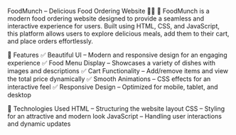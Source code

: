 FoodMunch – Delicious Food Ordering Website 🍔🍕
🚀 FoodMunch is a modern food ordering website designed to provide a seamless and interactive experience for users. Built using HTML, CSS, and JavaScript, this platform allows users to explore delicious meals, add them to their cart, and place orders effortlessly.

🔹 Features
✅ Beautiful UI – Modern and responsive design for an engaging experience
✅ Food Menu Display – Showcases a variety of dishes with images and descriptions
✅ Cart Functionality – Add/remove items and view the total price dynamically
✅ Smooth Animations – CSS effects for an interactive feel
✅ Responsive Design – Optimized for mobile, tablet, and desktop

🔹 Technologies Used
HTML – Structuring the website layout
CSS – Styling for an attractive and modern look
JavaScript – Handling user interactions and dynamic updates
